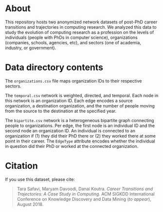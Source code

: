 # About

This repository hosts two anonymized network datasets of post-PhD career transitions and trajectories in computing research. We analyzed this data to study the evolution of computing research as a profession on the levels of individuals (people with PhDs in computer science), organizations (companies, schools, agencies, etc), and sectors (one of academia, industry, or government). 

# Data directory contents

The ```organizations.csv``` file maps organization IDs to their respective sectors.

The ```temporal.csv``` network is weighted, directed, and temporal.
Each node in this network is an organization ID. 
Each edge encodes a source organization, a destination organization, and the number of people moving from the source to the destination at the specified year. 

The ```bipartite.csv``` network is a heterogeneous bipartite graph connecting people to organizations. 
Per edge, the first node is an individual ID and the second node an organization ID. 
An individual is connected to an organization if (1) they did their PhD there or (2) they worked there at some point in their career. 
The ```EdgeType``` attribute encodes whether the individual in question did their PhD or worked at the connected organization.

# Citation

If you use this dataset, please cite:

> Tara Safavi, Maryam Davoodi, Danai Koutra. _Career Transitions and Trajectories: A Case Study in Computing_. ACM SIGKDD International Conference on Knowledge Discovery and Data Mining (_to appear_), August 2018.


